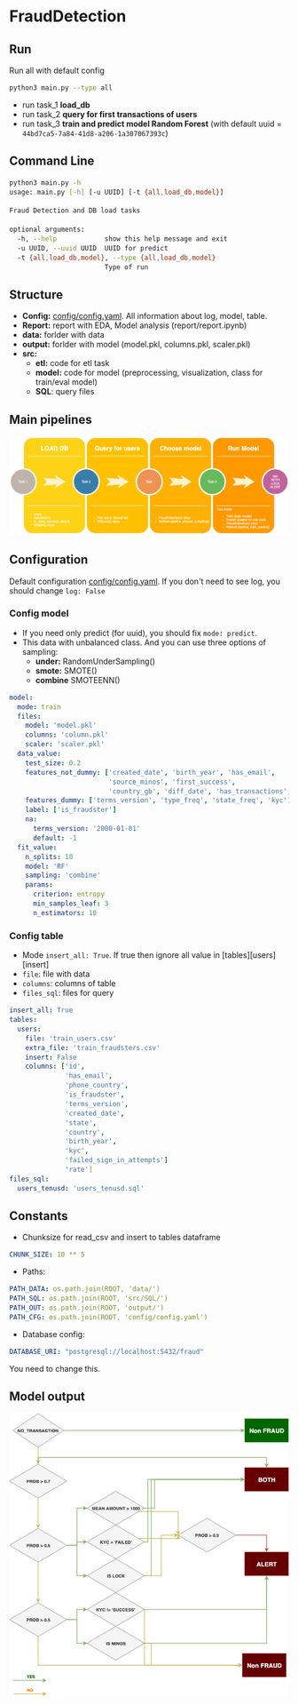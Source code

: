 # FraudDetection

## Run

Run all with default config

```sh
python3 main.py --type all 
```

* run task_1 **load_db**
* run task_2 **query for first transactions of users**
* run task_3 **train and predict model Random Forest** (with default uuid = `44bd7ca5-7a84-41d8-a206-1a307067393c`)

## Command Line

```sh
python3 main.py -h
usage: main.py [-h] [-u UUID] [-t {all,load_db,model}]

Fraud Detection and DB load tasks

optional arguments:
  -h, --help            show this help message and exit
  -u UUID, --uuid UUID  UUID for predict
  -t {all,load_db,model}, --type {all,load_db,model}
                        Type of run
```

## Structure

* **Config:** [config/config.yaml](config/config.yaml). All information about log, model, table.
* **Report:** report with EDA, Model analysis (report/report.ipynb)
* **data:** forlder with data
* **output:** forlder with model (model.pkl, columns.pkl, scaler.pkl)
* **src:**
	* **etl:** code for etl task
	* **model:** code for model (preprocessing, visualization, class for train/eval model)
	* **SQL**: query files

## Main pipelines

![](pic/1.png)
## Configuration

Default configuration  [config/config.yaml](config/config.yaml). 
If you don't need to see log, you should change `log: False`

### Config model

* If you need only predict (for uuid), you should fix `mode: predict`.
* This data with unbalanced class. And you can use three options of sampling:
	* **under:** RandomUnderSampling()
	* **smote:**  SMOTE()
	* **combine** SMOTEENN()


```yml
model:
  mode: train
  files:
    model: 'model.pkl'
    columns: 'column.pkl'
    scaler: 'scaler.pkl'
  data_value:
    test_size: 0.2
    features_not_dummy: ['created_date', 'birth_year', 'has_email',
                         'source_minos', 'first_success',
                         'country_gb', 'diff_date', 'has_transactions', 'cnt_currency']
    features_dummy: ['terms_version', 'type_freq', 'state_freq', 'kyc']
    label: ['is_fraudster']
    na:
      terms_version: '2000-01-01'
      default: -1
  fit_value:
    n_splits: 10
    model: 'RF'
    sampling: 'combine'
    params:
      criterion: entropy
      min_samples_leaf: 3
      n_estimators: 10
```



### Config table

* Mode `insert_all: True`. If true then ignore all value in [tables][users][insert] 
* `file`: file with data
* `columns`: columns of table
* `files_sql`: files for query

```yaml
insert_all: True
tables:
  users:
    file: 'train_users.csv'
    extra_file: 'train_fraudsters.csv'
    insert: False
    columns: ['id',
              'has_email',
              'phone_country',
              'is_fraudster',
              'terms_version',
              'created_date',
              'state',
              'country',
              'birth_year',
              'kyc',
              'failed_sign_in_attempts']
              'rate']
files_sql:
  users_tenusd: 'users_tenusd.sql'
```


## Constants

* Chunksize for read_csv and insert to tables dataframe
```yml
CHUNK_SIZE: 10 ** 5
```
* Paths:

```yaml
PATH_DATA: os.path.join(ROOT, 'data/')
PATH_SQL: os.path.join(ROOT, 'src/SQL/')
PATH_OUT: os.path.join(ROOT, 'output/')
PATH_CFG: os.path.join(ROOT, 'config/config.yaml')
```

* Database config:

```yaml
DATABASE_URI: "postgresql://localhost:5432/fraud"
```
You need to change this.

## Model output

![](pic/2.png)

